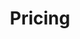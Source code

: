 ---
title: "Pricing"
layout: "pricing"
draft: false

# who_we_are
who_we_are:
  enable: true
  subtitle: ""
  title: "Platform editions that grow with your business needs"
  description: "Our getting started Free Plan enables you to learn the fundamentals of FloPro  and build your application in a single user environment. Paid plans offer commercial deployment options providing  additional features and distributions options to private and public (App Store and Google Play) stores."
  button: "Get started for free"
  button_link: "https://gethugothemes.com/products/andromeda/"

  image: "images/FloPro image.png"

# what_we_do
what_we_do:
  enable: true
  block:
  - title: "Free"
    content: "Core platform features</br>1 development license</br>x UI elements</br>Cotham Technologies Branding</br>Community support"
    price: "Free"

  - title: "Starter"
    content: "Core platform +</br>x + 10  UI elements</br>1 back end API connection</br>1 development license</br>Custom Branding</br>Email support</br>... and much more!"
    price: "£100/month"
    
  - title: "Professional"
    content: "Core platform +</br>x + 20  UI elements</br>3 back end API connection</br>3 development license</br>Custom Branding</br>Email support</br>... and much more!"
    price: "£200/month"


  - title: "Business"
    content: "Core platform +</br>x + 30  UI elements</br>10 back end API connection</br>10 development license</br>Custom Branding</br>Email support</br>... and much more!"
    price: "£500/month"

  title: "Dedicated solutions"
  description: "For enterprise clients and apps with special requirements, <create link Contact US> to learn more."



# our_mission
our_mission:
  enable: false
  subtitle: "OUR MISSION"
  title: "Main Vision And Mission Of Our Company"
  description: "We were freelance designers and developers, constantly finding ourselve deep vague feedback. leaving a notes from the sticky note piece ."

  image: "images/about/02.jpg"

# about_video
about_video:
  enable: false
  subtitle: "A Short Video"
  title: "You Take Care Of The Payments, We Take Care Of The Rest."
  description: "Protect your design vision and leave nothing up to interpretation with interaction recipes. Quickly share and access all your team members interactions by using libraries, ensuring consistcy throughout the."
  video_url: "https://www.youtube.com/embed/dyZcRRWiuuw"
  video_thumbnail: "images/about/video-popup-2.jpg"


# brands
brands_carousel:
  enable: false
  subtitle: "Our Clients"
  title: "Trusted by Thousands Companies"
  section: "/" # brand images comming form _index.md


# our team
our_team:
  enable: false
  subtitle: "Our members"
  title: "The People Behind"
  description: "We were freelance designers and developers, constantly finding <br> ourselves deep in vague feedback. This made every client and team"
  team:
  - name: "Valentin Staykov"
    image: "images/about/team/01.jpg"
    designation: "Operations"
  - name: "Bukiakta Bansalo"
    image: "images/about/team/02.jpg"
    designation: "Product"
  - name: "Ortrin Okaster"
    image: "images/about/team/03.jpg"
    designation: "Engineering"


# our office
our_office:
  enable: false
  subtitle: "Our Offices"
  title: "Made with Love Of around the world With Many Offices"
  description: "We were freelance designers and developers, constantly finding <br> ourselves deep in vague feedback. This made every client and team"
  office_locations:
  - city: "NewYork, USA"
    country_flag: "images/about/flags/us.png"
    address_line_one: "219 Bald Hill Drive"
    address_line_two: "Oakland Gardens, NY 11364"
  - city: "Australia, Perth"
    country_flag: "images/about/flags/au.png"
    address_line_one: "Flat 23 80 Anthony Circlet"
    address_line_two: "Port Guiseppe, TAS 2691"
  - city: "Berlin, Germany"
    country_flag: "images/about/flags/germany.png"
    address_line_one: "Jl Raya Dewi Sartika Ged"
    address_line_two: "Harapan Masa, Br Germeny"
  - city: "China, Wohan"
    country_flag: "images/about/flags/china.png"
    address_line_one: "1hao Wen Ti Huo Dong"
    address_line_two: "Zhong Xin 1ceng Jian Xing"

---